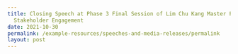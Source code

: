 ```yaml
---
title: Closing Speech at Phase 3 Final Session of Lim Chu Kang Master Plan
  Stakeholder Engagement
date: 2021-10-30
permalink: /example-resources/speeches-and-media-releases/permalink
layout: post
---
```

